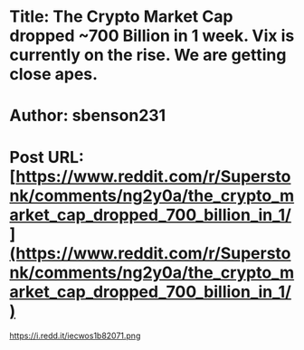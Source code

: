 # Title: The Crypto Market Cap dropped ~700 Billion in 1 week. Vix is currently on the rise. We are getting close apes.
# Author: sbenson231
# Post URL: [https://www.reddit.com/r/Superstonk/comments/ng2y0a/the_crypto_market_cap_dropped_700_billion_in_1/](https://www.reddit.com/r/Superstonk/comments/ng2y0a/the_crypto_market_cap_dropped_700_billion_in_1/)


https://i.redd.it/iecwos1b82071.png